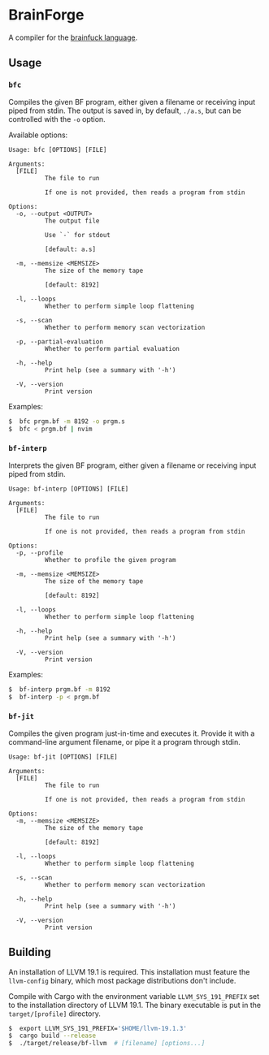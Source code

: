 # BrainForge

A compiler for the [brainfuck language](https://github.com/sunjay/brainfuck/blob/master/brainfuck.md).

## Usage

### `bfc`

Compiles the given BF program, either given a filename or receiving input piped from stdin.
The output is saved in, by default, `./a.s`, but can be controlled with the `-o` option.

Available options:

```
Usage: bfc [OPTIONS] [FILE]

Arguments:
  [FILE]
          The file to run
          
          If one is not provided, then reads a program from stdin

Options:
  -o, --output <OUTPUT>
          The output file
          
          Use `-` for stdout
          
          [default: a.s]

  -m, --memsize <MEMSIZE>
          The size of the memory tape
          
          [default: 8192]

  -l, --loops
          Whether to perform simple loop flattening

  -s, --scan
          Whether to perform memory scan vectorization

  -p, --partial-evaluation
          Whether to perform partial evaluation

  -h, --help
          Print help (see a summary with '-h')

  -V, --version
          Print version
```

Examples:

```bash
$  bfc prgm.bf -m 8192 -o prgm.s
$  bfc < prgm.bf | nvim
```

### `bf-interp`

Interprets the given BF program, either given a filename or receiving input piped from stdin.

```
Usage: bf-interp [OPTIONS] [FILE]

Arguments:
  [FILE]
          The file to run
          
          If one is not provided, then reads a program from stdin

Options:
  -p, --profile
          Whether to profile the given program

  -m, --memsize <MEMSIZE>
          The size of the memory tape
          
          [default: 8192]

  -l, --loops
          Whether to perform simple loop flattening

  -h, --help
          Print help (see a summary with '-h')

  -V, --version
          Print version
```

Examples:

```bash
$  bf-interp prgm.bf -m 8192
$  bf-interp -p < prgm.bf
```

### `bf-jit`

Compiles the given program just-in-time and executes it.
Provide it with a command-line argument filename, or pipe it a program through stdin.

```
Usage: bf-jit [OPTIONS] [FILE]

Arguments:
  [FILE]
          The file to run
          
          If one is not provided, then reads a program from stdin

Options:
  -m, --memsize <MEMSIZE>
          The size of the memory tape
          
          [default: 8192]

  -l, --loops
          Whether to perform simple loop flattening

  -s, --scan
          Whether to perform memory scan vectorization

  -h, --help
          Print help (see a summary with '-h')

  -V, --version
          Print version
```

## Building

An installation of LLVM 19.1 is required.
This installation must feature the `llvm-config` binary, which most package distributions don't include.

Compile with Cargo with the environment variable `LLVM_SYS_191_PREFIX` set to the installation directory of LLVM 19.1.
The binary executable is put in the `target/[profile]` directory.

```bash
$  export LLVM_SYS_191_PREFIX='$HOME/llvm-19.1.3'
$  cargo build --release
$  ./target/release/bf-llvm  # [filename] [options...]
```
